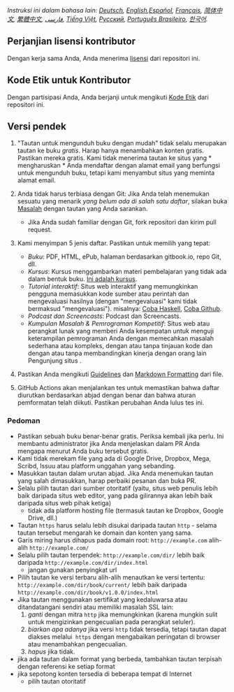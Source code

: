 *Instruksi ini dalam bahasa lain: [Deutsch](CONTRIBUTING-de.md), [English](CONTRIBUTING.md),[Español](CONTRIBUTING-es.md), [Français](CONTRIBUTING-fr.md), [简体中文](CONTRIBUTING-zh.md), [繁體中文](CONTRIBUTING-zh_TW.md), [فارسی](CONTRIBUTING-fa_IR.md), [Tiếng Việt](CONTRIBUTING-vn.md), [Русский](CONTRIBUTING-ru.md), [Português Brasileiro](CONTRIBUTING-pt_BR.md), [한국어](CONTRIBUTING-ko.md).*


## Perjanjian lisensi kontributor

Dengan kerja sama Anda, Anda menerima [lisensi](https://github.com/EbookFoundation/free-programming-books/blob/master/LICENSE) dari repositori ini.


## Kode Etik untuk Kontributor

Dengan partisipasi Anda, Anda berjanji untuk mengikuti [Kode Etik](https://github.com/EbookFoundation/free-programming-books/blob/master/CODE_OF_CONDUCT.md) dari repositori ini.


## Versi pendek

1. "Tautan untuk mengunduh buku dengan mudah" tidak selalu merupakan tautan ke buku *gratis*. Harap hanya menambahkan konten gratis. Pastikan mereka gratis. Kami tidak menerima tautan ke situs yang * mengharuskan * Anda mendaftar dengan alamat email yang berfungsi untuk mengunduh buku, tetapi kami menyambut situs yang meminta alamat email.

2. Anda tidak harus terbiasa dengan Git: Jika Anda telah menemukan sesuatu yang menarik *yang belum ada di salah satu daftar*, silakan buka [Masalah](https://github.com/EbookFoundation/free-programming-books/issues) dengan tautan yang Anda sarankan.
    - Jika Anda sudah familiar dengan Git, fork repositori dan kirim pull request.

3. Kami menyimpan 5 jenis daftar. Pastikan untuk memilih yang tepat:

    - *Buku*: PDF, HTML, ePub, halaman berdasarkan gitbook.io, repo Git, dll.
    - *Kursus*: Kursus menggambarkan materi pembelajaran yang tidak ada dalam bentuk buku. [Ini adalah kursus](http://ocw.mit.edu/courses/electrical-engineering-and-computer-science/6-006-introduction-to-algorithms-fall-2011/).
    - *Tutorial interaktif*: Situs web interaktif yang memungkinkan pengguna memasukkan kode sumber atau perintah dan mengevaluasi hasilnya (dengan "mengevaluasi" kami tidak bermaksud "mengevaluasi"). misalnya: [Coba Haskell](http://tryhaskell.org), [Coba Github](http://try.github.io).
    - *Podcast dan Screencasts*: Podcast dan Screencasts.
    - *Kumpulan Masalah & Pemrograman Kompetitif*: Situs web atau perangkat lunak yang memberi Anda kesempatan untuk menguji keterampilan pemrograman Anda dengan memecahkan masalah sederhana atau kompleks, dengan atau tanpa tinjauan kode dan dengan atau tanpa membandingkan kinerja dengan orang lain Pengunjung situs .

4. Pastikan Anda mengikuti [Guidelines](#guidelines) dan [Markdown Formatting](#formatting) dari file.

5. GitHub Actions akan menjalankan tes untuk memastikan bahwa daftar diurutkan berdasarkan abjad dengan benar dan bahwa aturan pemformatan telah diikuti. Pastikan perubahan Anda lulus tes ini.


### Pedoman

- Pastikan sebuah buku benar-benar gratis. Periksa kembali jika perlu. Ini membantu administrator jika Anda menjelaskan dalam PR Anda mengapa menurut Anda buku tersebut gratis.
- Kami tidak merekam file yang ada di Google Drive, Dropbox, Mega, Scribd, Issuu atau platform unggahan yang sebanding.
- Masukkan tautan dalam urutan abjad. Jika Anda menemukan tautan yang salah dimasukkan, harap perbaiki pesanan dan buka PR.
- Selalu pilih tautan dari sumber otoritatif (yaitu, situs web penulis lebih baik daripada situs web editor, yang pada gilirannya akan lebih baik daripada situs web pihak ketiga)
    - tidak ada platform hosting file (termasuk tautan ke Dropbox, Google Drive, dll.)
- Tautan `https` harus selalu lebih disukai daripada tautan `http` - selama tautan tersebut mengarah ke domain dan konten yang sama.
- Garis miring harus dihapus pada domain root: `http://example.com` alih-alih `http://example.com/ `
- Selalu pilih tautan terpendek: `http://example.com/dir/` lebih baik daripada `http://example.com/dir/index.html`
    - jangan gunakan penyingkat url
- Pilih tautan ke versi terbaru alih-alih menautkan ke versi tertentu: `http://example.com/dir/book/current/` lebih baik daripada `http://example.com/dir/book/v1.0.0/index.html`
- Jika tautan menggunakan sertifikat yang kedaluwarsa atau ditandatangani sendiri atau memiliki masalah SSL lain:
    1. *ganti* dengan mitra `http` jika memungkinkan (karena mungkin sulit untuk mengizinkan pengecualian pada perangkat seluler).
    2. *biarkan apa adanya* jika versi `http` tidak tersedia, tetapi tautan dapat diakses melalui` https` dengan mengabaikan peringatan di browser atau menambahkan pengecualian.
    3. *hapus* jika tidak.
- jika ada tautan dalam format yang berbeda, tambahkan tautan terpisah dengan referensi ke setiap format
- jika sepotong konten tersedia di beberapa tempat di Internet
    - pilih tautan otoritatif
